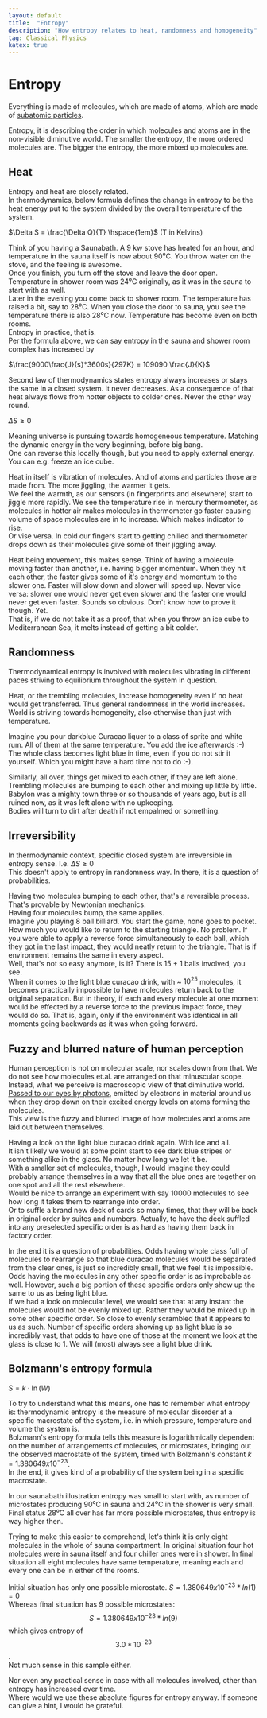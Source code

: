 ```yaml
---
layout: default
title:  "Entropy"
description: "How entropy relates to heat, randomness and homogeneity"
tag: Classical Physics
katex: true
---
```


# Entropy

Everything is made of molecules, which are made of atoms, which are made of [subatomic particles](../../../2022/09/29/subatomic-particles.html "protons, neutrons, quarks, electrons . . .").

Entropy, it is describing the order in which molecules and atoms are in the non-visible diminutive world. The smaller the entropy, the more ordered molecules are. The bigger the entropy, the more mixed up molecules are.

## Heat
Entropy and heat are closely related.  
In thermodynamics, below formula defines the change in entropy to be the heat energy put to the system divided by the overall temperature of the system.

$\Delta S = \frac{\Delta Q}{T} \hspace{1em}$ (T in Kelvins)

Think of you having a Saunabath.
A 9 kw stove has heated for an hour, and temperature in the sauna itself is now about 90⁰C. You throw water on the stove, and the feeling is awesome.  
Once you finish, you turn off the stove and leave the door open. Temperature in shower room was 24⁰C originally, as it was in the sauna to start with as well.  
Later in the evening you come back to shower room. The temperature has raised a bit, say to 28⁰C. When you close the door to sauna, you see the temperature there is also 28⁰C now. Temperature has become even on both rooms.  
Entropy in practice, that is.  
Per the formula above, we can say entropy in the sauna and shower room complex has increased by

$\frac{9000\frac{J}{s}*3600s}{297K} = 109090 \frac{J}{K}$

Second law of thermodynamics states entropy always increases or stays the same in a closed system. It never decreases. As a consequence of that heat always flows from hotter objects to colder ones. Never the other way round.  

$\Delta S \geqslant 0$

Meaning universe is pursuing towards homogeneous temperature. Matching the dynamic energy in the very beginning, before big bang.  
One can reverse this locally though, but you need to apply external energy. You can e.g. freeze an ice cube. 

Heat in itself is vibration of molecules. And of atoms and particles those are made from. The more jiggling, the warmer it gets.  
We feel the warmth, as our sensors (in fingerprints and elsewhere) start to jiggle more rapidly. We see the temperature rise in mercury thermometer, as molecules in hotter air makes molecules in thermometer go faster causing volume of space molecules are in to increase. Which makes indicator to rise.  
Or vise versa. In cold our fingers start to getting chilled and thermometer drops down as their molecules give some of their jiggling away.

Heat being movement, this makes sense. Think of having a molecule moving faster than another, i.e. having bigger momentum. When they hit each other, the faster gives some of it's energy and momentum to the slower one. Faster will slow down and slower will speed up.  Never vice versa: slower one would never get even slower and the faster one would never get even faster. Sounds so obvious. Don't know how to prove it though. Yet.  
That is, if we do not take it as a proof, that when you throw an ice cube to Mediterranean Sea, it melts instead of getting a bit colder.

## Randomness
Thermodynamical entropy is involved with molecules vibrating in different paces striving to equilibrium throughout the system in question.

Heat, or the trembling molecules, increase homogeneity even if no heat would get transferred. Thus general randomness in the world increases. World is striving towards homogeneity, also otherwise than just with temperature.

Imagine you pour darkblue Curacao liquer to a class of sprite and white rum. All of them at the same temperature. You add the ice afterwards :-)  
The whole class becomes light blue in time, even if you do not stir it yourself. Which you might have a hard time not to do :-).

Similarly, all over, things get mixed to each other, if they are left alone. Trembling molecules are bumping to each other and mixing up little by little.  
Babylon was a mighty town three or so thousands of years ago, but is all ruined now, as it was left alone with no upkeeping.  
Bodies will turn to dirt after death if not empalmed or something.  

## Irreversibility
In thermodynamic context, specific closed system are irreversible in entropy sense.  I.e. $\Delta S \geqslant 0$  
This doesn't apply to entropy in randomness way. In there, it is a question of probabilities.

Having two molecules bumping to each other, that's a reversible process. That's provable by Newtonian mechanics.  
Having four molecules bump, the same applies.  
Imagine you playing 8 ball billiard. You start the game, none goes to pocket. How much you would like to return to the starting triangle. No problem. If you were able to apply a reverse force simultaneously to each ball, which they got in the last impact, they would neatly return to the triangle. That is if environment remains the same in every aspect.  
Well, that's not so easy anymore, is it? There is 15 + 1 balls involved, you see.  
When it comes to the light blue curacao drink, with ~ $10^{25}$ molecules, it becomes practically impossible to have molecules return back to the original separation. But in theory, if each and every molecule at one moment would be effected by a reverse force to the previous impact force, they would do so. That is, again, only if the environment was identical in all moments going backwards as it was when going forward.

## Fuzzy and blurred nature of human perception

Human perception is not on molecular scale, nor scales down from that. We do not see how molecules et.al. are arranged on that minuscular scope.  
Instead, what we perceive is macroscopic view of that diminutive world. [Passed to our eyes by photons](../../../2022/02/08/what-is-light.html#photon_bouncing ), emitted by electrons in material around us when they drop down on their excited energy levels on atoms forming the molecules.  
This view is the fuzzy and blurred image of how molecules and atoms are laid out between themselves.

Having a look on the light blue curacao drink again. With ice and all.  
It isn't likely we would at some point start to see dark blue stripes or something alike in the glass. No matter how long we let it be.  
With a smaller set of molecules, though, I would imagine they could probably arrange themselves in a way that all the blue ones are together on one spot and all the rest elsewhere.   
Would be nice to arrange an experiment with say 10000 molecules to see how long it takes them to rearrange into order.  
Or to suffle a brand new deck of cards so many times, that they will be back in original order by suites and numbers. Actually, to have the deck suffled into any preselected specific order is as hard as having them back in factory order.  

In the end it is a question of probabilities. Odds having whole class full of molecules to rearrange so that blue curacao molecules would be separated from the clear ones, is just so incredibly small, that we feel it is impossible.  
Odds having the molecules in any other specific order is as improbable as well. However, such a big portion of these specific orders only show up the same to us as being light blue.  
If we had a look on molecular level, we would see that at any instant the molecules would not be evenly mixed up. Rather they would be mixed up in some other specific order. So close to evenly scrambled that it appears to us as such.
Number of specific orders showing up as light blue is so incredibly vast, that odds to have one of those at the moment we look at the glass is close to 1. We will (most) always see a light blue drink.

## Bolzmann's entropy formula

$S=k \cdot  \ln{(W)}$

To try to understand what this means, one has to remember what entropy is: thermodynamic entropy is the measure of molecular disorder at a specific macrostate of the system, i.e. in which pressure, temperature and volume the system is.    
Bolzmann's entropy formula tells this measure is logarithmically dependent on the number of arrangements of molecules, or microstates, bringing out the observed macrostate of the system, timed with Bolzmann's constant $k=1.380649x10^{-23}$.  
In the end, it gives kind of a probability of the system being in a specific macrostate.

In our saunabath illustration entropy was small to start with, as number of microstates producing 90⁰C in sauna and 24⁰C in the shower is very small. Final status 28⁰C all over has far more possible microstates, thus entropy is way higher then.  

Trying to make this easier to comprehend, let's think it is only eight molecules in the whole of sauna compartment. In original situation four hot molecules were in sauna itself and four chiller ones were in shower. In final situation all eight molecules have same temperature, meaning each and every one can be in either of the rooms.  

Initial situation has only one possible microstate. $S=1.380649x10^{-23}*ln(1)=0$  
Whereas final situation has 9 possible microstates: $$S=1.380649x10^{-23}*ln(9)$$ which gives entropy of $$3.0*10^{-23}$$.  
Not much sense in this sample either.

Nor even any practical sense in case with all molecules involved, other than entropy has increased over time.  
Where would we use these absolute figures for entropy anyway. If someone can give a hint, I would be grateful.




